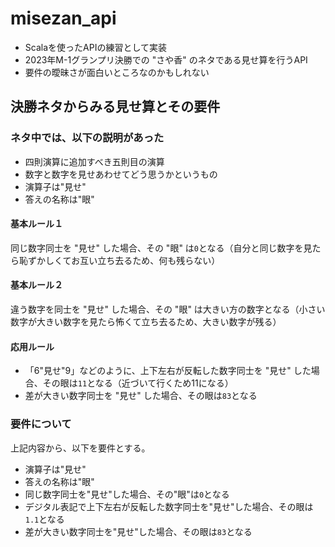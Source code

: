 # misezan_api
- Scalaを使ったAPIの練習として実装
- 2023年M-1グランプリ決勝での "さや香" のネタである見せ算を行うAPI
- 要件の曖昧さが面白いところなのかもしれない

## 決勝ネタからみる見せ算とその要件

### ネタ中では、以下の説明があった
- 四則演算に追加すべき五則目の演算
- 数字と数字を見せあわせてどう思うかというもの
- 演算子は"見せ" 
- 答えの名称は"眼"

#### 基本ルール１
同じ数字同士を "見せ" した場合、その "眼" は`0`となる（自分と同じ数字を見たら恥ずかしくてお互い立ち去るため、何も残らない）
#### 基本ルール２
違う数字を同士を "見せ" した場合、その "眼" は大きい方の数字となる（小さい数字が大きい数字を見たら怖くて立ち去るため、大きい数字が残る）
#### 応用ルール
- 「6"見せ"9」などのように、上下左右が反転した数字同士を "見せ" した場合、その眼は`11`となる（近づいて行くため11になる）
- 差が大きい数字同士を "見せ" した場合、その眼は`83`となる

### 要件について
上記内容から、以下を要件とする。
- 演算子は"見せ" 
- 答えの名称は"眼"
- 同じ数字同士を"見せ"した場合、その"眼"は`0`となる
- デジタル表記で上下左右が反転した数字同士を"見せ"した場合、その眼は`1.1`となる
- 差が大きい数字同士を"見せ"した場合、その眼は`83`となる
